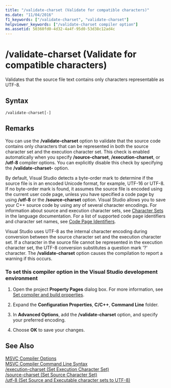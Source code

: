 ```yaml
---
title: "/validate-charset (Validate for compatible characters)"
ms.date: "11/04/2016"
f1_keywords: ["/validate-charset", "validate-charset"]
helpviewer_keywords: ["/validate-charset compiler option"]
ms.assetid: 50360fd0-4d32-4a4f-95d0-53d38c12ad4c
---
```

# /validate-charset (Validate for compatible characters)

Validates that the source file text contains only characters representable as UTF-8.

## Syntax

```
/validate-charset[-]
```

## Remarks

You can use the **/validate-charset** option to validate that the source code contains only characters that can be represented in both the source character set and the execution character set. This check is enabled automatically when you specify **/source-charset**, **/execution-charset**, or **/utf-8** compiler options. You can explicitly disable this check by specifying the **/validate-charset-** option.

By default, Visual Studio detects a byte-order mark to determine if the source file is in an encoded Unicode format, for example, UTF-16 or UTF-8. If no byte-order mark is found, it assumes the source file is encoded using the current user code page, unless you have specified a code page by using **/utf-8** or the **/source-charset** option. Visual Studio allows you to save your C++ source code by using any of several character encodings. For information about source and execution character sets, see [Character Sets](../../cpp/character-sets.md) in the language documentation. For a list of supported code page identifiers and character set names, see [Code Page Identifiers](/windows/desktop/Intl/code-page-identifiers).

Visual Studio uses UTF-8 as the internal character encoding during conversion between the source character set and the execution character set. If a character in the source file cannot be represented in the execution character set, the UTF-8 conversion substitutes a question mark '?' character. The **/validate-charset** option causes the compilation to report a warning if this occurs.

### To set this compiler option in the Visual Studio development environment

1. Open the project **Property Pages** dialog box. For more information, see [Set compiler and build properties](../working-with-project-properties.md).

1. Expand the **Configuration Properties**, **C/C++**, **Command Line** folder.

1. In **Advanced Options**, add the **/validate-charset** option, and specify your preferred encoding.

1. Choose **OK** to save your changes.

## See Also

[MSVC Compiler Options](compiler-options.md)<br/>
[MSVC Compiler Command Line Syntax](compiler-command-line-syntax.md)<br/>
[/execution-charset (Set Execution Character Set)](execution-charset-set-execution-character-set.md)<br/>
[/source-charset (Set Source Character Set)](source-charset-set-source-character-set.md)<br/>
[/utf-8 (Set Source and Executable character sets to UTF-8)](utf-8-set-source-and-executable-character-sets-to-utf-8.md)